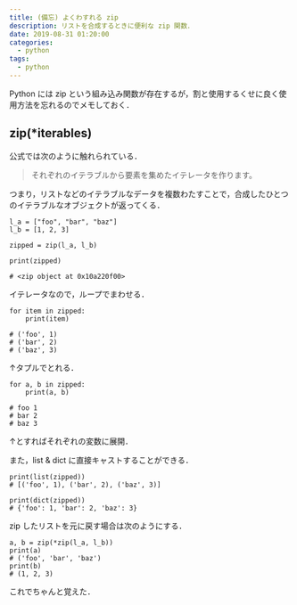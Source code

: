 ```yaml
---
title: (備忘) よくわすれる zip 
description: リストを合成するときに便利な zip 関数．
date: 2019-08-31 01:20:00
categories:
  - python
tags:
  - python
---
```


Python には zip という組み込み関数が存在するが，割と使用するくせに良く使用方法を忘れるのでメモしておく．

## zip(*iterables)
公式では次のように触れられている．

> それぞれのイテラブルから要素を集めたイテレータを作ります。

つまり，リストなどのイテラブルなデータを複数わたすことで，合成したひとつのイテラブルなオブジェクトが返ってくる．

```python:title=sample_1
l_a = ["foo", "bar", "baz"]
l_b = [1, 2, 3]

zipped = zip(l_a, l_b)

print(zipped)

# <zip object at 0x10a220f00>
```

イテレータなので，ループでまわせる．

```python:title=sample_2
for item in zipped:
    print(item)

# ('foo', 1)
# ('bar', 2)
# ('baz', 3)
```

↑タプルでとれる．

```python:title=sample_3
for a, b in zipped:
    print(a, b)

# foo 1
# bar 2
# baz 3
```

↑とすればそれぞれの変数に展開．

また，list & dict に直接キャストすることができる．

```python:title=sample_4
print(list(zipped))
# [('foo', 1), ('bar', 2), ('baz', 3)]

print(dict(zipped))
# {'foo': 1, 'bar': 2, 'baz': 3}
```

zip したリストを元に戻す場合は次のようにする．

```python:title=sample_5
a, b = zip(*zip(l_a, l_b))
print(a)
# ('foo', 'bar', 'baz')
print(b)
# (1, 2, 3)

```

これでちゃんと覚えた．
